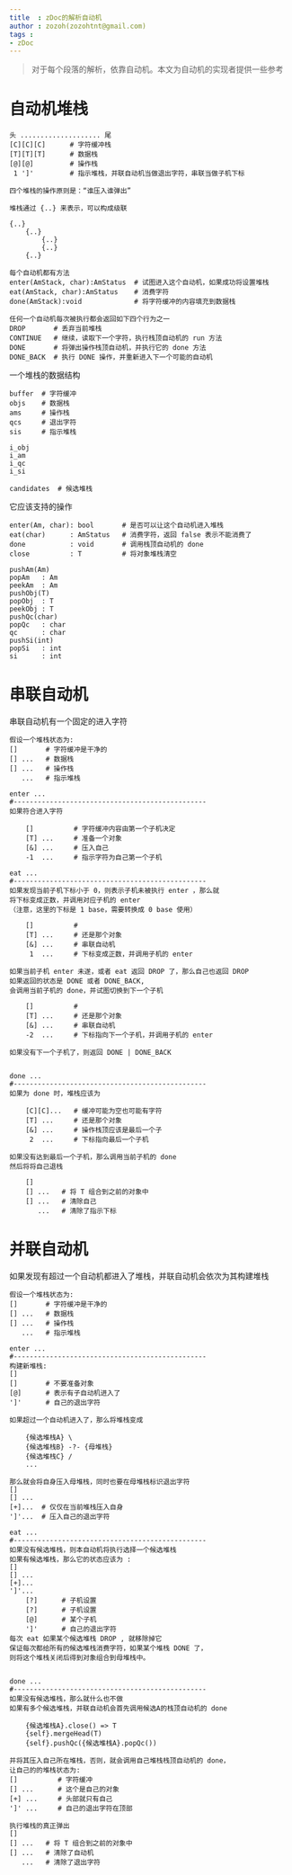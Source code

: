 ```yaml
---
title  : zDoc的解析自动机
author : zozoh(zozohtnt@gmail.com)
tags :
- zDoc
---
```


> 对于每个段落的解析，依靠自动机。本文为自动机的实现者提供一些参考

# 自动机堆栈

    头 .................... 尾
    [C][C][C]      # 字符缓冲栈
    [T][T][T]      # 数据栈
    [@][@]         # 操作栈
     1 ']'         # 指示堆栈，并联自动机当做退出字符，串联当做子机下标
    
    四个堆栈的操作原则是：“谁压入谁弹出”
    
    堆栈通过 {..} 来表示，可以构成级联
    
    {..}
        {..}
            {..}
            {..}
        {..}
    
    每个自动机都有方法
    enter(AmStack, char):AmStatus  # 试图进入这个自动机，如果成功将设置堆栈
    eat(AmStack, char):AmStatus    # 消费字符
    done(AmStack):void             # 将字符缓冲的内容填充到数据栈
    
    任何一个自动机每次被执行都会返回如下四个行为之一
    DROP       # 丢弃当前堆栈
    CONTINUE   # 继续，读取下一个字符，执行栈顶自动机的 run 方法
    DONE       # 将弹出操作栈顶自动机，并执行它的 done 方法
    DONE_BACK  # 执行 DONE 操作，并重新进入下一个可能的自动机

一个堆栈的数据结构

    buffer  # 字符缓冲
    objs    # 数据栈
    ams     # 操作栈
    qcs     # 退出字符 
    sis     # 指示堆栈
    
    i_obj
    i_am
    i_qc
    i_si
    
    candidates  # 候选堆栈
    
它应该支持的操作

    enter(Am, char): bool       # 是否可以让这个自动机进入堆栈
    eat(char)      : AmStatus   # 消费字符，返回 false 表示不能消费了
    done           : void       # 调用栈顶自动机的 done
    close          : T          # 将对象堆栈清空
    
    pushAm(Am)
    popAm   : Am
    peekAm  : Am
    pushObj(T)
    popObj  : T
    peekObj : T
    pushQc(char)
    popQc   : char
    qc      : char
    pushSi(int)
    popSi   : int
    si      : int
    
    

# 串联自动机

串联自动机有一个固定的进入字符

    假设一个堆栈状态为:
    []       # 字符缓冲是干净的
    [] ...   # 数据栈
    [] ...   # 操作栈
       ...   # 指示堆栈
       
    enter ...
    #------------------------------------------------
    如果符合进入字符
    
        []          # 字符缓冲内容由第一个子机决定
        [T] ...     # 准备一个对象
        [&] ...     # 压入自己
        -1  ...     # 指示字符为自己第一个子机
    
    eat ...
    #------------------------------------------------
    如果发现当前子机下标小于 0，则表示子机未被执行 enter ，那么就
    将下标变成正数，并调用对应子机的 enter 
    （注意，这里的下标是 1 base，需要转换成 0 base 使用）
    
        []          #
        [T] ...     # 还是那个对象
        [&] ...     # 串联自动机
         1  ...     # 下标变成正数，并调用子机的 enter
             
    如果当前子机 enter 未遂，或者 eat 返回 DROP 了，那么自己也返回 DROP
    如果返回的状态是 DONE 或者 DONE_BACK, 
    会调用当前子机的 done，并试图切换到下一个子机
        
        []          #
        [T] ...     # 还是那个对象
        [&] ...     # 串联自动机
        -2  ...     # 下标指向下一个子机，并调用子机的 enter
    
    如果没有下一个子机了，则返回 DONE | DONE_BACK
    
    
    done ...
    #------------------------------------------------
    如果为 done 时，堆栈应该为     
    
        [C][C]...   # 缓冲可能为空也可能有字符
        [T] ...     # 还是那个对象
        [&] ...     # 操作栈顶应该是最后一个子
         2  ...     # 下标指向最后一个子机
    
    如果没有达到最后一个子机，那么调用当前子机的 done
    然后将将自己退栈
    
        []
        [] ...   # 将 T 组合到之前的对象中
        [] ...   # 清除自己
           ...   # 清除了指示下标
         
    

# 并联自动机

如果发现有超过一个自动机都进入了堆栈，并联自动机会依次为其构建堆栈

    假设一个堆栈状态为:
    []       # 字符缓冲是干净的
    [] ...   # 数据栈
    [] ...   # 操作栈
       ...   # 指示堆栈

    enter ...
    #------------------------------------------------
    构建新堆栈:
    []
    []       # 不要准备对象
    [@]      # 表示有子自动机进入了
    ']'      # 自己的退出字符
    
    如果超过一个自动机进入了，那么将堆栈变成
    
        {候选堆栈A} \
        {候选堆栈B} -?- {母堆栈}
        {候选堆栈C} /
        ... 

    那么就会将自身压入母堆栈，同时也要在母堆栈标识退出字符
    []
    [] ...
    [+]...  # 仅仅在当前堆栈压入自身
    ']'...  # 压入自己的退出字符

    eat ...
    #------------------------------------------------
    如果没有候选堆栈，则本自动机将执行选择一个候选堆栈
    如果有候选堆栈，那么它的状态应该为 :
    []
    [] ...
    [+]...
    ']'...
        [?]      # 子机设置
        [?]      # 子机设置
        [@]      # 某个子机
        ']'      # 自己的退出字符
    每次 eat 如果某个候选堆栈 DROP , 就移除掉它
    保证每次都给所有的候选堆栈消费字符，如果某个堆栈 DONE 了，
    则将这个堆栈关闭后得到对象组合到母堆栈中。
    
    
    done ...
    #------------------------------------------------
    如果没有候选堆栈，那么就什么也不做
    如果有多个候选堆栈，并联自动机会首先调用候选A的栈顶自动机的 done
    
        {候选堆栈A}.close() => T
        {self}.mergeHead(T)
        {self}.pushQc({候选堆栈A}.popQc())
        
    并将其压入自己所在堆栈，否则，就会调用自己堆栈栈顶自动机的 done，
    让自己的的堆栈状态为:
    []          # 字符缓冲
    [] ...      # 这个是自己的对象
    [+] ...     # 头部就只有自己
    ']' ...     # 自己的退出字符在顶部
    
    执行堆栈的真正弹出
    []
    [] ...   # 将 T 组合到之前的对象中
    [] ...   # 清除了自动机
       ...   # 清除了退出字符



























